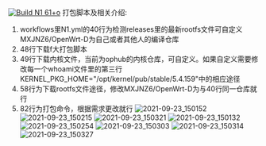 [![Build N1 61+o](https://github.com/MXJNZ6/Flippy-D/actions/workflows/N1.yml/badge.svg)](https://github.com/MXJNZ6/Flippy-D/actions/workflows/N1.yml) 
打包脚本及相关介绍: 
1. workflows里N1.yml的40行为检测releases里的最新rootfs文件可自定义MXJNZ6/OpenWrt-D为自己或者其他人的编译仓库
2. 48行下载f大打包脚本
3. 49行下载内核文件，当前为ophub的内核仓库，可自定义。如果自定义需要修改每一个whoami文件里的第三行KERNEL_PKG_HOME="/opt/kernel/pub/stable/5.4.159"中的相应途径
4. 58行为下载rootfs文件途径，修改MXJNZ6/OpenWrt-D为与40行同一仓库就行
5. 82行为打包命令，根据需求更改就行
![2021-09-23_150152](https://user-images.githubusercontent.com/53927877/134467833-972ccb25-b9a7-4e69-a658-728a6ac75012.png)
![2021-09-23_150215](https://user-images.githubusercontent.com/53927877/134467838-8aa6c8b1-2cbe-4bf5-9694-7a9e6a11754b.png)
![2021-09-23_150321](https://user-images.githubusercontent.com/53927877/134467868-bd915143-694a-49bf-9eb1-2e91a57d3f3b.png)
![2021-09-23_150132](https://user-images.githubusercontent.com/53927877/134467811-466bef4c-37e9-44bc-96bc-a0cbef81e9e3.png)
![2021-09-23_150254](https://user-images.githubusercontent.com/53927877/134467842-74c9d0b6-82b0-4afe-b9d9-db8b437571a6.png)
![2021-09-23_150303](https://user-images.githubusercontent.com/53927877/134467850-d6201ee9-9a10-45f8-a529-729853c53681.png)
![2021-09-23_150314](https://user-images.githubusercontent.com/53927877/134467862-04ba79dc-ddf6-4ff0-9e1c-a084e45975f9.png)
![2021-09-23_150327](https://user-images.githubusercontent.com/53927877/134467873-c73510fb-c0dd-4bf6-854a-a8c47461caa0.png)

